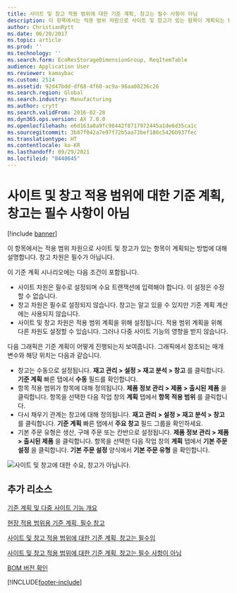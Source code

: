 ```yaml
---
title: 사이트 및 창고 적용 범위에 대한 기준 계획, 창고는 필수 사항이 아님
description: 이 항목에서는 적용 범위 차원으로 사이트 및 창고가 있는 항목이 계획되는 방법에 대해 설명합니다. 창고 차원은 필수가 아닙니다.
author: ChristianRytt
ms.date: 06/20/2017
ms.topic: article
ms.prod: ''
ms.technology: ''
ms.search.form: EcoResStorageDimensionGroup, ReqItemTable
audience: Application User
ms.reviewer: kamaybac
ms.custom: 2514
ms.assetid: 92d47bdd-df68-4f60-ac9a-96aa08236c26
ms.search.region: Global
ms.search.industry: Manufacturing
ms.author: crytt
ms.search.validFrom: 2016-02-28
ms.dyn365.ops.version: AX 7.0.0
ms.openlocfilehash: e6d163a0a9fc98442f8717972445a1de6d35ca1c
ms.sourcegitcommit: 3b87f042a7e97f72b5aa73bef186c5426b937fec
ms.translationtype: HT
ms.contentlocale: ko-KR
ms.lasthandoff: 09/29/2021
ms.locfileid: "8448645"
---
```

# <a name="master-planning-for-site-and-warehouse-coverage-warehouse-not-mandatory"></a>사이트 및 창고 적용 범위에 대한 기준 계획, 창고는 필수 사항이 아님

[!include [banner](../includes/banner.md)]

이 항목에서는 적용 범위 차원으로 사이트 및 창고가 있는 항목이 계획되는 방법에 대해 설명합니다. 창고 차원은 필수가 아닙니다.

이 기준 계획 시나리오에는 다음 조건이 포함됩니다.

-   사이트 차원은 필수로 설정되며 수요 트랜잭션에 입력해야 합니다. 이 설정은 수정할 수 없습니다.
-   창고 차원은 필수로 설정되지 않습니다. 창고는 알고 있을 수 있지만 기준 계획 계산에는 사용되지 않습니다.
-   사이트 및 창고 차원은 적용 범위 계획을 위해 설정됩니다. 적용 범위 계획을 위해 다른 차원도 설정할 수 있습니다. 그러나 다중 사이트 기능의 영향을 받지 않습니다.

다음 그래픽은 기준 계획이 어떻게 진행되는지 보여줍니다. 그래픽에서 참조되는 매개 변수와 해당 위치는 다음과 같습니다.
-   창고는 수동으로 설정됩니다. **재고 관리 &gt; 설정 &gt; 재고 분석 &gt; 창고** 를 클릭합니다. **기준 계획** 빠른 탭에서 **수동** 필드를 확인합니다.
-   항목 적용 범위가 항목에 대해 정의됩니다. **제품 정보 관리 &gt; 제품 &gt; 출시된 제품** 을 클릭합니다. 항목을 선택한 다음 작업 창의 **계획** 탭에서 **항목 적용 범위** 를 클릭합니다.
-   다시 채우기 관계는 창고에 대해 정의됩니다. **재고 관리 &gt; 설정 &gt; 재고 분석 &gt; 창고** 를 클릭합니다. **기준 계획** 빠른 탭에서 **주요 창고** 필드 그룹을 확인하세요.
-   기본 주문 유형은 생산, 구매 주문 또는 칸반으로 설정됩니다. **제품 정보 관리 &gt; 제품 &gt; 출시된 제품** 을 클릭합니다. 항목을 선택한 다음 작업 창의 **계획** 탭에서 **기본 주문 설정** 을 클릭합니다. **기본 주문 설정** 양식에서 **기본 주문 유형** 을 확인합니다.

![사이트 및 창고에 대한 수요, 창고가 아닙니다.](./media/multisitedemandexplosionscenarioforsiteandwarehousecoveragewarehousenotmandatory.jpg)



## <a name="additional-resources"></a>추가 리소스

[기준 계획 및 다중 사이트 기능 개요](master-plan-multisite-functionality.md)

[현장 적용 범위용 기준 계획, 필수 창고](master-plan-site-warehouse-coverage-warehouse-mandatory.md)

[사이트 및 창고 적용 범위에 대한 기준 계획, 창고는 필수임](master-plan-site-coverage-warehouse-mandatory.md)

[사이트 및 창고 적용 범위에 대한 기준 계획, 창고는 필수 사항이 아님](master-plan-site-coverage-warehouse-not-mandatory.md)

[BOM 버전 확인](master-plan-bom-version-determined.md)





[!INCLUDE[footer-include](../../includes/footer-banner.md)]